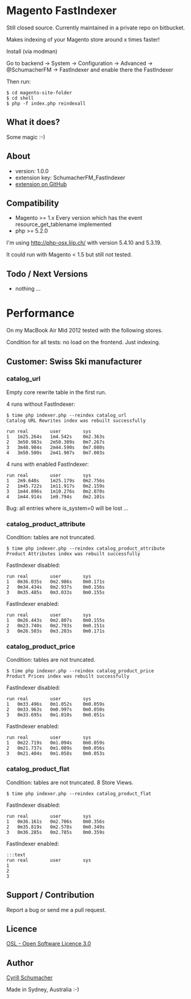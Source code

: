 Magento FastIndexer
===================

Still closed source. Currently maintained in a private repo on bitbucket.

Makes indexing of your Magento store around x times faster!

Install (via modman)

Go to backend -> System -> Configuration -> Advanced -> @SchumacherFM -> FastIndexer and enable there the FastIndexer

Then run:
```
$ cd magento-site-folder
$ cd shell
$ php -f index.php reindexall
```

What it does?
-------------

Some magic :-)

About
-----
- version: 1.0.0
- extension key: SchumacherFM_FastIndexer
- [extension on GitHub](https://github.com/SchumacherFM/Magento-FastIndexer)


Compatibility
-------------
- Magento >= 1.x Every version which has the event resource_get_tablename implemented
- php >= 5.2.0

I'm using http://php-osx.liip.ch/ with version 5.4.10 and 5.3.19.

It could run with Magento < 1.5 but still not tested.

Todo / Next Versions
--------------------
- nothing ...

# Performance

On my MacBook Air Mid 2012 tested with the following stores.

Condition for all tests: no load on the frontend. Just indexing.

## Customer: Swiss Ski manufacturer

### catalog_url

Empty core rewrite table in the first run.

4 runs without FastIndexer:
```
$ time php indexer.php --reindex catalog_url
Catalog URL Rewrites index was rebuilt successfully
```

    run real        user        sys
    1   1m25.264s   1m4.542s    0m2.363s
    2   3m50.983s   2m50.309s   0m7.267s
    3   3m48.984s   2m44.590s   0m7.080s
    4   3m50.500s   2m41.907s   0m7.003s

4 runs with enabled FastIndexer:

    run real        user        sys
    1   2m9.640s    1m25.179s   0m2.756s
    2   1m45.722s   1m11.917s   0m2.159s
    3   1m44.896s   1m10.276s   0m2.070s
    4   1m44.914s   1m9.794s    0m2.101s

Bug: all entries where is_system=0 will be lost ...

### catalog_product_attribute

Condition: tables are not truncated.

```
$ time php indexer.php --reindex catalog_product_attribute
Product Attributes index was rebuilt successfully
```

FastIndexer disabled:

    run real        user        sys
    1   0m36.035s   0m2.986s    0m0.171s
    2   0m34.434s   0m2.937s    0m0.156s
    3   0m35.485s   0m3.033s    0m0.155s

FastIndexer enabled:

    run real        user        sys
    1   0m26.443s   0m2.807s    0m0.155s
    2   0m23.740s   0m2.793s    0m0.151s
    3   0m26.503s   0m3.203s    0m0.171s

### catalog_product_price

Condition: tables are not truncated.

```
$ time php indexer.php --reindex catalog_product_price
Product Prices index was rebuilt successfully
```

FastIndexer disabled:

    run real        user        sys
    1   0m33.496s   0m1.052s    0m0.059s
    2   0m33.963s   0m0.997s    0m0.050s
    3   0m33.695s   0m1.010s    0m0.051s

FastIndexer enabled:

    run real        user        sys
    1   0m22.719s   0m1.094s    0m0.059s
    2   0m21.737s   0m1.089s    0m0.056s
    3   0m21.404s   0m1.058s    0m0.053s

### catalog_product_flat

Condition: tables are not truncated. 8 Store Views.

```
$ time php indexer.php --reindex catalog_product_flat
```

FastIndexer disabled:

    run real        user        sys
    1   0m36.161s   0m2.706s    0m0.356s
    2   0m35.819s   0m2.578s    0m0.349s
    3   0m36.285s   0m2.785s    0m0.359s

FastIndexer enabled:

    :::text
    run real        user        sys
    1
    2
    3


Support / Contribution
----------------------

Report a bug or send me a pull request.


Licence
-------
[OSL - Open Software Licence 3.0](http://opensource.org/licenses/osl-3.0.php)

Author
------

[Cyrill Schumacher](https://github.com/SchumacherFM)

Made in Sydney, Australia :-)
